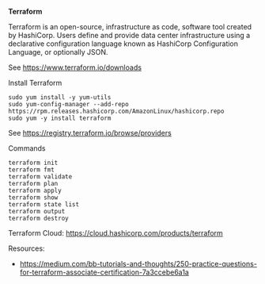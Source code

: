 <strong>Terraform</strong>

Terraform is an open-source, infrastructure as code, software tool created by HashiCorp. Users define and provide data center infrastructure using a declarative configuration language known as HashiCorp Configuration Language, or optionally JSON.

See https://www.terraform.io/downloads

Install Terraform

```
sudo yum install -y yum-utils
sudo yum-config-manager --add-repo https://rpm.releases.hashicorp.com/AmazonLinux/hashicorp.repo
sudo yum -y install terraform
```

See https://registry.terraform.io/browse/providers

Commands

```
terraform init
terraform fmt
terraform validate
terraform plan
terraform apply
terraform show
terraform state list
terraform output
terraform destroy
```

Terraform Cloud: https://cloud.hashicorp.com/products/terraform

Resources:

- https://medium.com/bb-tutorials-and-thoughts/250-practice-questions-for-terraform-associate-certification-7a3ccebe6a1a

